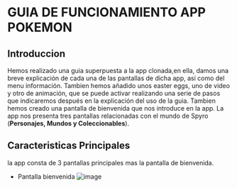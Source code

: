# GUIA DE FUNCIONAMIENTO APP POKEMON
## Introduccion
Hemos realizado una guia superpuesta a la app clonada,en ella, damos una breve explicación de cada una de las pantallas de dicha app, así como del menu información. Tambien hemos añadido unos easter eggs, uno de video y otro de animación, que se puede activar realizando una serie de pasos que indicaremos después en la explicación del uso de la guia.
Tambien hemos creado una pantalla de bienvenida que nos introduce en la app.
La app nos presenta tres pantallas relacionadas con el mundo de Spyro (**Personajes, Mundos y Coleccionables**).

## Caracteristicas Principales
la app consta de 3 pantallas principales mas la pantalla de bienvenida.
- Pantalla bienvenida
  ![image](https://github.com/user-attachments/assets/668cfb8e-df3c-488f-a039-3795ab8cf29b)

